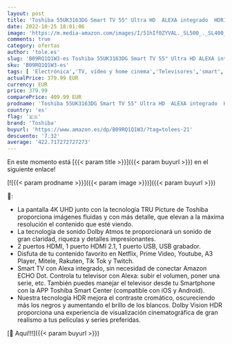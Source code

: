 ```yaml
---
layout: post
title: 'Toshiba 55UK3163DG Smart TV 55" Ultra HD  ALEXA integrado  HDR10  Dolby Vision  Dolby Atmos  Control voz  SAT  Bluetooth  comp. "Hey Google".'
date: 2022-10-25 18:01:06
image: 'https://m.media-amazon.com/images/I/51hIf0ZYVAL._SL500_._SL400_.jpg'
comments: true
category: ofertas
author: 'tole.es'
slug: 'B09RQ1Q1W3-es Toshiba 55UK3163DG Smart TV 55" Ultra HD ALEXA integrado...'
sku: 'B09RQ1Q1W3-es'
tags: [ 'Electrónica','TV, vídeo y home cinema','Televisores','smart','toshiba','tv','🇪🇸', ]
actualPrice: 379.99 EUR
currency: EUR
price: 379.99
comparePrice: 409.99 EUR
prodname: 'Toshiba 55UK3163DG Smart TV 55" Ultra HD  ALEXA integrado  HDR10  Dolby Vision  Dolby Atmos  Control voz  SAT  Bluetooth  comp. "Hey Google".'
country: 'es'
flag: '🇪🇸'
brand: 'Toshiba'
buyurl: 'https://www.amazon.es/dp/B09RQ1Q1W3/?tag=tolees-21'
descuento: '7.32'
average: '422.717272727273'
---
```


En este momento está [{{< param title >}}]({{< param buyurl >}}) en el siguiente enlace!

[![{{< param prodname >}}]({{< param image >}})]({{< param buyurl >}})

🔎:

- La pantalla 4K UHD junto con la tecnología TRU Picture de Toshiba proporciona imágenes fluidas y con más detalle, que elevan a la máxima resolución el contenido que esté viendo.
- La tecnología de sonido Dolby Atmos te proporcionará un sonido de gran claridad, riqueza y detalles impresionantes.
- 2 puertos HDMI, 1 puerto HDMI 2.1, 1 puerto USB, USB grabador.
- Disfuta de tu contenido favorito en Netflix, Prime Video, Youtube, A3 Player, Mitele, Rakuten, Tik Tok y Twitch.
- Smart TV con Alexa integrado, sin necesidad de conectar Amazon ECHO Dot. Controla tu televisor con Alexa: subir el volumen, poner una serie, etc. También puedes manejar el televisor desde tu Smartphone con la APP Toshiba Smart Center (compatible con iOS y Android).
- Nuestra tecnología HDR mejora el contraste cromático, oscureciendo más los negros y aumentando el brillo de los blancos. Dolby Vision HDR proporciona una experiencia de visualización cinematográfica de gran realismo a tus películas y series preferidas.

[🛒 Aquí!!!]({{< param buyurl >}})
